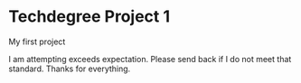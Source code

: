 # Techdegree Project 1
 My first project

 I am attempting exceeds expectation.  Please send back if I do not meet that standard.
 Thanks for everything.
